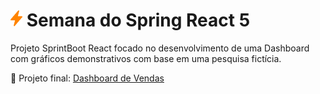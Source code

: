 # ![DevSuperior logo](https://raw.githubusercontent.com/devsuperior/bds-assets/main/ds/devsuperior-logo-small.png) Semana do Spring React 5

Projeto SprintBoot React focado no desenvolvimento de uma Dashboard com gráficos demonstrativos com base em uma pesquisa fictícia.

:link: Projeto final: [Dashboard de Vendas](https://dsvendas-danielspedro.netlify.app/)

